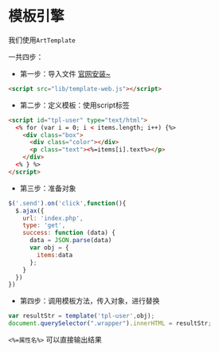 # 模板引擎

我们使用`ArtTemplate`

一共四步：

- 第一步：导入文件 [官网安装~](https://aui.github.io/art-template/zh-cn/docs/installation.html)

```html
<script src="lib/template-web.js"></script>
```

- 第二步：定义模板：使用script标签

```html
<script id="tpl-user" type="text/html">
  <% for (var i = 0; i < items.length; i++) {%>
    <div class="box">
      <div class="color"></div>
      <p class="text"><%=items[i].text%></p>
    </div>
  <% } %>
</script>
```

- 第三步：准备对象

```js
$('.send').on('click',function(){
  $.ajax({
    url: 'index.php',
    type: 'get',
    success: function (data) {
      data = JSON.parse(data)
      var obj = {
        items:data
      };
    }
  })
})
```

- 第四步：调用模板方法，传入对象，进行替换

```js
var resultStr = template('tpl-user',obj);
document.querySelector(".wrapper").innerHTML = resultStr;
```

`<%=属性名%>` 可以直接输出结果